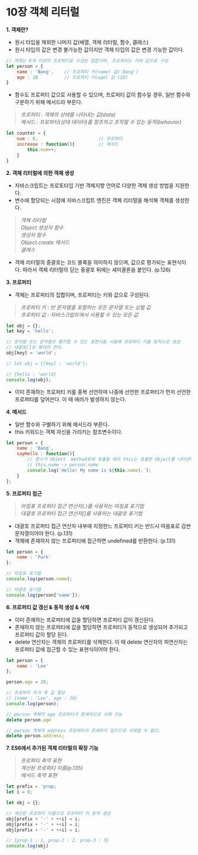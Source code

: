# 10장 객체 리터럴
**1. 객체란?**
+ 원시 타입을 제외한 나머지 값(배열, 객체 리터럴, 함수, 클래스)
+ 원시 타입의 값은 변경 불가능한 값이지만 객체 타입의 값은 변경 가능한 값이다.
```javascript
// 객체는 0개 이상의 프로퍼티로 구성된 집합이며, 프로퍼티는 키와 값으로 구성
let person = {
    name : 'Bang',    // 프로퍼티 키(name) 값('Bang')
    age : 20          // 프로퍼티 키(age) 값 (20)
}
```

+ 함수도 프로퍼티 값으로 사용할 수 있으며, 프로퍼티 값이 함수일 경우, 일반 함수와 구분하기 위해 메서드라 부른다.
> _프로퍼티 : 객체의 상태를 나타내는 값(data)_   
> _메서드 : 프로퍼티(상태 데이터)를 참조하고 조작할 수 있는 동작(behavior)_
```javascript
let counter = {
    num : 0,                       // 프로퍼티
    increase : function(){         // 메서드
        this.num++;
    }
}
```

**2. 객체 리터럴에 의한 객체 생성**
+ 자바스크립트는 프로토타입 기반 객체지향 언어로 다양한 객체 생성 방법을 지원한다.
+ 변수에 할당되는 시점에 자바스크립트 엔진은 객체 리터럴을 해석해 객체를 생성한다.
> _객체 리터럴_   
> _Object 생성자 함수_   
> _생성자 함수_   
> _Object.create 메서드_   
> _클래스_   


+ 객체 리터럴의 중괄호는 코드 블록을 의미하지 않으며, 값으로 평가되는 표현식이다. 따라서 객체 리터럴의 닫는 중괄호 뒤에는 세미콜론을 붙인다. (p.126)


**3. 프로퍼티**
+ 객체는 프로퍼티의 집합이며, 프로퍼티는 키와 값으로 구성된다.
> _프로퍼티 키 : 빈 문자열을 포함하는 모든 문자열 또는 심벌 값_   
> _프로퍼티 값 : 자바스크립트에서 사용할 수 있는 모든 값_   

```javascript
let obj = {};
let key = 'hello';

// 문자열 또는 문자열로 평가할 수 있는 표현식을 사용해 프로퍼티 키를 동적으로 생성
// 대괄호[]로 묶어야 한다.
obj[key] = 'world';

// let obj = {[key] : 'world'};

// {hello : 'world}
console.log(obj);
```

+ 이미 존재하는 프로퍼티 키를 중복 선언하며 나중에 선언한 프로퍼티가 먼저 선언한 프로퍼티를 덮어쓴다. 이 때 에러가 발생하지 않는다.



**4. 메서드**
+ 일반 함수와 구별하기 위해 메서드라 부른다.
+ this 키워드는 객체 자신을 가리키는 참조변수이다.
```javascript
let person = {
    name : 'Bang',
    sayHello : function(){
        // 함수가 Object  method로써 호출될 때의 this는 호출한 Object를 나타낸다.
        // this.name -> person.name
        console.log(`Hello! My name is ${this.name}.`);
    }
};
```


**5. 프로퍼티 접근**
> _마침표 프로퍼티 접근 연산자(.)를 사용하는 마침표 표기법_   
> _대괄호 프로퍼티 접근 연산자[]를 사용하는 대괄호 표기법_   

+ 대괄호 프로퍼티 접근 연산자 내부에 지정한느 프로퍼티 키는 반드시 따옴표로 감싼 문자열이어야 한다. (p.131)
+ 객체에 존재하지 않는 프로퍼티에 접근하면 undefined를 반환한다. (p.131)
```javascript
let person = {
    name : 'Park'
};

// 마침표 표기법
console.log(person.name);

// 대괄호 표기법
console.log(person['name']);
```

**6. 프로퍼티 값 갱신 & 동적 생성 & 삭제**
+ 이미 존재하는 프로퍼티에 값을 할당하면 프로퍼티 값이 갱신된다.
+ 존재하지 않는 프로퍼티에 값을 할당하면 프로퍼티가 동적으로 생성되어 추가되고 프로퍼티 값이 할당 된다.
+ delete 연산자는 객체의 프로퍼티를 삭제한다. 이 때 delete 연산자의 피연산자는 프로퍼티 값에 접근할 수 있는 표현식이어야 한다.
```javascript
let person = {
    name : 'Lee'
};

person.age = 20;

// 프로퍼티 추가 후 값 할당
// {name : 'Lee', age : 20}
console.log(person);

// person 객체의 age 프로퍼티가 존재하므로 삭제 가능
delete person.age

// person 객체의 address 프로퍼티가 존재하지 않으므로 삭제할 수 없다.
delete person.address;
```


**7. ES6에서 추가된 객체 리터럴의 확장 기능**
> _프로퍼티 축약 표현_   
> _계산된 프로퍼티 이름(p.135)_   
> _메서드 축약 표현_   

```javascript
let prefix = 'prop;
let i = 0;

let obj = {};

// 계산된 프로퍼티 이름으로 프로퍼티 키 동적 생성
obj[prefix + '-' + ++i] = i;
obj[prefix + '-' + ++i] = i;
obj[prefix + '-' + ++i] = i;

// {prop-1 : 1, prop-2 : 2, prop-3 : 3}
console.log(obj)
```
